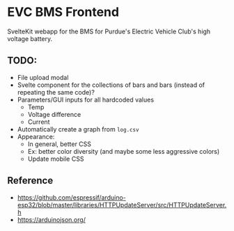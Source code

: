 # EVC BMS Frontend

SvelteKit webapp for the BMS for Purdue's Electric Vehicle Club's high voltage battery.

## TODO:

- File upload modal
- Svelte component for the collections of bars and bars (instead of repeating the same code)?
- Parameters/GUI inputs for all hardcoded values
	- Temp
	- Voltage difference
	- Current
- Automatically create a graph from `log.csv`
- Appearance:
	- In general, better CSS
	- Ex: better color diversity (and maybe some less aggressive colors)
	- Update mobile CSS

## Reference

- https://github.com/espressif/arduino-esp32/blob/master/libraries/HTTPUpdateServer/src/HTTPUpdateServer.h
- https://arduinojson.org/
